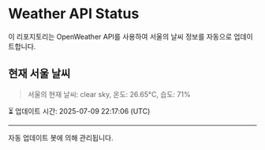 
# Weather API Status

이 리포지토리는 OpenWeather API를 사용하여 서울의 날씨 정보를 자동으로 업데이트합니다.

## 현재 서울 날씨
> 서울의 현재 날씨: clear sky, 온도: 26.65°C, 습도: 71%

⏳ 업데이트 시간: 2025-07-09 22:17:06 (UTC)

---
자동 업데이트 봇에 의해 관리됩니다.

